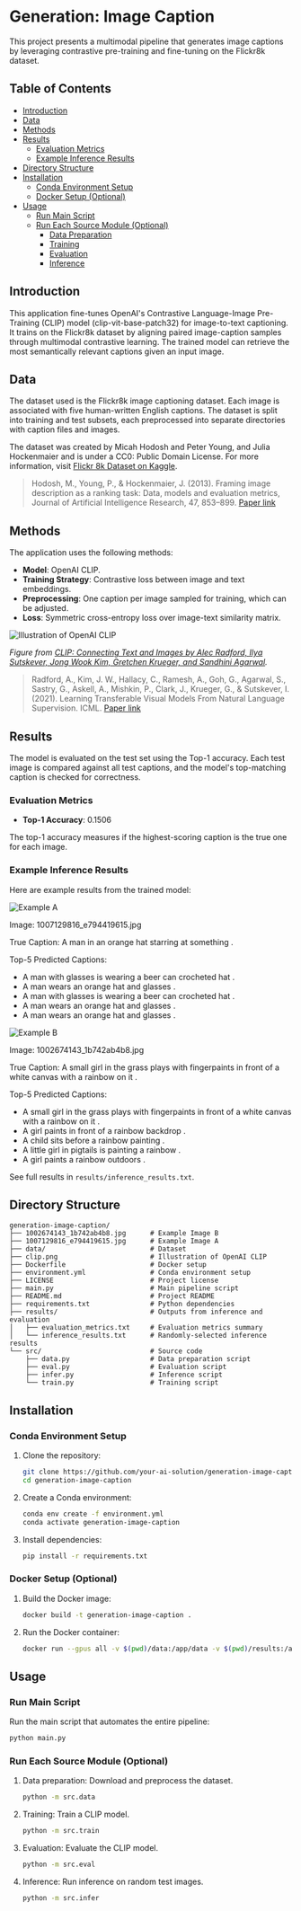 # Generation: Image Caption

This project presents a multimodal pipeline that generates image captions by leveraging contrastive pre-training and fine-tuning on the Flickr8k dataset.

## Table of Contents
- [Introduction](#introduction)
- [Data](#data)
- [Methods](#methods)
- [Results](#results)
  - [Evaluation Metrics](#evaluation-metrics)
  - [Example Inference Results](#example-inference-results)
- [Directory Structure](#directory-structure)
- [Installation](#installation)
  - [Conda Environment Setup](#conda-environment-setup)
  - [Docker Setup (Optional)](#docker-setup-optional)
- [Usage](#usage)
  - [Run Main Script](#run-main-script)
  - [Run Each Source Module (Optional)](#run-each-source-module-optional)
    - [Data Preparation](#data-preparation)
    - [Training](#training)
    - [Evaluation](#evaluation)
    - [Inference](#inference)

## Introduction

This application fine-tunes OpenAI's Contrastive Language-Image Pre-Training (CLIP) model (clip-vit-base-patch32) for image-to-text captioning. It trains on the Flickr8k dataset by aligning paired image-caption samples through multimodal contrastive learning. The trained model can retrieve the most semantically relevant captions given an input image.

## Data

The dataset used is the Flickr8k image captioning dataset. Each image is associated with five human-written English captions. The dataset is split into training and test subsets, each preprocessed into separate directories with caption files and images.

The dataset was created by Micah Hodosh and Peter Young, and Julia Hockenmaier and is under a CC0: Public Domain License. For more information, visit [Flickr 8k Dataset on Kaggle](https://www.kaggle.com/datasets/adityajn105/flickr8k).

> Hodosh, M., Young, P., & Hockenmaier, J. (2013). Framing image description as a ranking task: Data, models and evaluation metrics, Journal of Artificial Intelligence Research, 47, 853–899. [Paper link](https://dl.acm.org/doi/10.5555/2566972.2566993)

## Methods

The application uses the following methods:
- **Model**: OpenAI CLIP.
- **Training Strategy**: Contrastive loss between image and text embeddings.
- **Preprocessing**: One caption per image sampled for training, which can be adjusted.
- **Loss**: Symmetric cross-entropy loss over image-text similarity matrix.

![Illustration of OpenAI CLIP](clip.png)

*Figure from [CLIP: Connecting Text and Images by Alec Radford, Ilya Sutskever, Jong Wook Kim, Gretchen Krueger, and Sandhini Agarwal](https://openai.com/index/clip).*

> Radford, A., Kim, J. W., Hallacy, C., Ramesh, A., Goh, G., Agarwal, S., Sastry, G., Askell, A., Mishkin, P., Clark, J., Krueger, G., & Sutskever, I. (2021). Learning Transferable Visual Models From Natural Language Supervision. ICML. [Paper link](https://arxiv.org/abs/2103.00020)

## Results

The model is evaluated on the test set using the Top-1 accuracy. Each test image is compared against all test captions, and the model's top-matching caption is checked for correctness.

### Evaluation Metrics
- **Top-1 Accuracy**: 0.1506

The top-1 accuracy measures if the highest-scoring caption is the true one for each image.

### Example Inference Results
Here are example results from the trained model:

![Example A](1007129816_e794419615.jpg)

Image: 1007129816_e794419615.jpg

True Caption: A man in an orange hat starring at something .

Top-5 Predicted Captions:

  - A man with glasses is wearing a beer can crocheted hat .
  - A man wears an orange hat and glasses .
  - A man with glasses is wearing a beer can crocheted hat .
  - A man wears an orange hat and glasses .
  - A man wears an orange hat and glasses .

![Example B](1002674143_1b742ab4b8.jpg)

Image: 1002674143_1b742ab4b8.jpg  

True Caption: A small girl in the grass plays with fingerpaints in front of a white canvas with a rainbow on it .

Top-5 Predicted Captions:

  - A small girl in the grass plays with fingerpaints in front of a white canvas with a rainbow on it .
  - A girl paints in front of a rainbow backdrop .
  - A child sits before a rainbow painting .
  - A little girl in pigtails is painting a rainbow .
  - A girl paints a rainbow outdoors .

See full results in `results/inference_results.txt`.

## Directory Structure

```
generation-image-caption/
├── 1002674143_1b742ab4b8.jpg      # Example Image B
├── 1007129816_e794419615.jpg      # Example Image A
├── data/                          # Dataset
├── clip.png                       # Illustration of OpenAI CLIP
├── Dockerfile                     # Docker setup
├── environment.yml                # Conda environment setup
├── LICENSE                        # Project license
├── main.py                        # Main pipeline script
├── README.md                      # Project README
├── requirements.txt               # Python dependencies
├── results/                       # Outputs from inference and evaluation
│   ├── evaluation_metrics.txt     # Evaluation metrics summary
│   └── inference_results.txt      # Randomly-selected inference results
└── src/                           # Source code
    ├── data.py                    # Data preparation script
    ├── eval.py                    # Evaluation script
    ├── infer.py                   # Inference script
    └── train.py                   # Training script
```

## Installation

### Conda Environment Setup

1. Clone the repository:
   ```bash
   git clone https://github.com/your-ai-solution/generation-image-caption.git
   cd generation-image-caption
   ```

2. Create a Conda environment:
   ```bash
   conda env create -f environment.yml
   conda activate generation-image-caption
   ```

3. Install dependencies:
   ```bash
   pip install -r requirements.txt
   ```

### Docker Setup (Optional)

1. Build the Docker image:
   ```bash
   docker build -t generation-image-caption .
   ```

2. Run the Docker container:
   ```bash
   docker run --gpus all -v $(pwd)/data:/app/data -v $(pwd)/results:/app/results generation-image-caption
   ```

##  Usage

### Run Main Script

Run the main script that automates the entire pipeline:
   ```bash
   python main.py
   ```

### Run Each Source Module (Optional)

1. Data preparation: Download and preprocess the dataset.
   ```bash
   python -m src.data
   ```

2. Training: Train a CLIP model.
   ```bash
   python -m src.train
   ```

3. Evaluation: Evaluate the CLIP model.
   ```bash
   python -m src.eval
   ```

4. Inference: Run inference on random test images.
   ```bash
   python -m src.infer
   ```